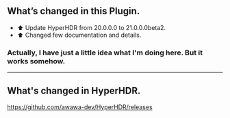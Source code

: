## What’s changed in this Plugin.

- ⬆️ Update HyperHDR from 20.0.0.0 to 21.0.0.0beta2.
- ⬆️ Changed few documentation and details.

### Actually, I have just a little idea what I'm doing here. But it works somehow.

***

## What's changed in HyperHDR.

  https://github.com/awawa-dev/HyperHDR/releases
